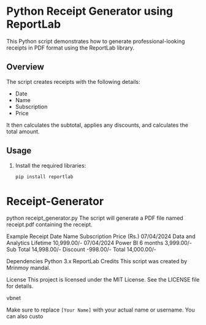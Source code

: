 # Python Receipt Generator using ReportLab

This Python script demonstrates how to generate professional-looking receipts in PDF format using the ReportLab library.

## Overview

The script creates receipts with the following details:
- Date
- Name
- Subscription
- Price

It then calculates the subtotal, applies any discounts, and calculates the total amount.

## Usage

1. Install the required libraries:
   ```bash
   pip install reportlab
# Receipt-Generator

python receipt_generator.py
The script will generate a PDF file named receipt.pdf containing the receipt.

Example Receipt
Date	Name	Subscription	Price (Rs.)
07/04/2024	Data and Analytics	Lifetime	10,999.00/-
07/04/2024	Power BI	6 months	3,999.00/-
Sub Total			14,998.00/-
Discount			-998.00/-
Total			14,000.00/-

Dependencies
Python 3.x
ReportLab
Credits
This script was created by Mrinmoy mandal.

License
This project is licensed under the MIT License. See the LICENSE file for details.

vbnet

Make sure to replace `[Your Name]` with your actual name or username. You can also custo
